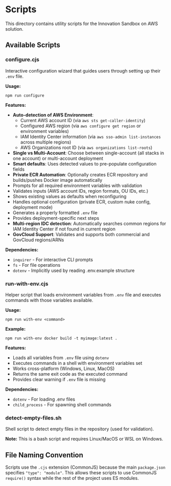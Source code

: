 # Scripts

This directory contains utility scripts for the Innovation Sandbox on AWS solution.

## Available Scripts

### configure.cjs

Interactive configuration wizard that guides users through setting up their `.env` file.

**Usage:**
```shell
npm run configure
```

**Features:**
- **Auto-detection of AWS Environment**:
  - Current AWS account ID (via `aws sts get-caller-identity`)
  - Configured AWS region (via `aws configure get region` or environment variables)
  - IAM Identity Center information (via `aws sso-admin list-instances` across multiple regions)
  - AWS Organizations root ID (via `aws organizations list-roots`)
- **Single vs Multi-Account**: Choose between single-account (all stacks in one account) or multi-account deployment
- **Smart defaults**: Uses detected values to pre-populate configuration fields
- **Private ECR Automation**: Optionally creates ECR repository and builds/pushes Docker image automatically
- Prompts for all required environment variables with validation
- Validates inputs (AWS account IDs, region formats, OU IDs, etc.)
- Shows existing values as defaults when reconfiguring
- Handles optional configuration (private ECR, custom nuke config, deployment mode)
- Generates a properly formatted `.env` file
- Provides deployment-specific next steps
- **Multi-region IDC detection**: Automatically searches common regions for IAM Identity Center if not found in current region
- **GovCloud Support**: Validates and supports both commercial and GovCloud regions/ARNs

**Dependencies:**
- `inquirer` - For interactive CLI prompts
- `fs` - For file operations
- `dotenv` - Implicitly used by reading .env.example structure

### run-with-env.cjs

Helper script that loads environment variables from `.env` file and executes commands with those variables available.

**Usage:**
```shell
npm run with-env <command>
```

**Example:**
```shell
npm run with-env docker build -t myimage:latest .
```

**Features:**
- Loads all variables from `.env` file using `dotenv`
- Executes commands in a shell with environment variables set
- Works cross-platform (Windows, Linux, MacOS)
- Returns the same exit code as the executed command
- Provides clear warning if `.env` file is missing

**Dependencies:**
- `dotenv` - For loading .env files
- `child_process` - For spawning shell commands

### detect-empty-files.sh

Shell script to detect empty files in the repository (used for validation).

**Note:** This is a bash script and requires Linux/MacOS or WSL on Windows.

## File Naming Convention

Scripts use the `.cjs` extension (CommonJS) because the main `package.json` specifies `"type": "module"`. This allows these scripts to use CommonJS `require()` syntax while the rest of the project uses ES modules.
